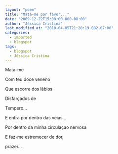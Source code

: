 ```yaml
---
layout: "poem"
title: "Mata-me por favor..."
date: "2009-12-22T15:08:00.000-08:00"
author: "Jéssica Cristina"
last_modified_at: "2010-04-05T21:20:19.082-07:00"
categories:
  - imported
  - blogspot
tags:
  - blogspot
  - Jéssica Cristina
---
```


Mata-me

Com teu doce veneno

Que escorre dos lábios

Disfarçados de

Tempero...

E entra por dentro das veias...

Por dentro da minha circulaçao nervosa

E faz-me estremecer de dor,

prazer...